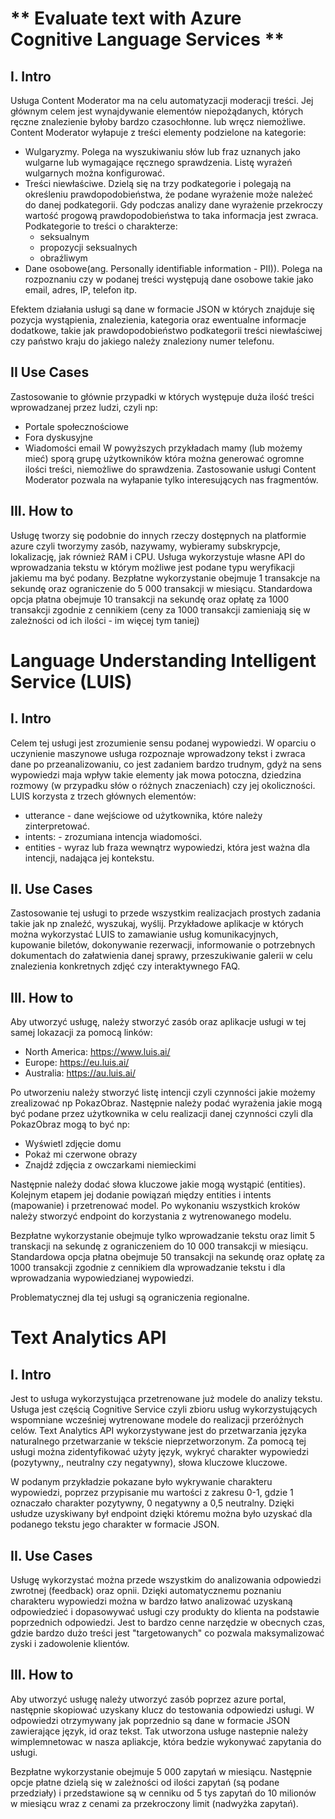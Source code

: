 # ** Evaluate text with Azure Cognitive Language Services **
## **I. Intro**
Usługa Content Moderator ma na celu automatyzacji moderacji treści. Jej głównym celem jest wynajdywanie elementów niepożądanych, których ręczne znalezienie byłoby bardzo czasochłonne. lub wręcz niemożliwe. Content Moderator wyłapuje z treści elementy podzielone na kategorie:
- Wulgaryzmy. Polega na wyszukiwaniu słów lub fraz uznanych jako wulgarne lub wymagające ręcznego sprawdzenia. Listę wyrażeń wulgarnych można konfigurować.
- Treści niewłaściwe. Dzielą się na trzy podkategorie i polegają na określeniu prawdopodobieństwa, że podane wyrażenie może należeć do danej podkategorii. Gdy podczas analizy dane wyrażenie przekroczy wartość progową prawdopodobieństwa to taka informacja jest zwraca. Podkategorie to treści o charakterze:
  * seksualnym
  * propozycji seksualnych
  * obraźliwym
- Dane osobowe(ang. Personally identifiable information - PII)). Polega na rozpoznaniu czy w podanej treści występują dane osobowe takie jako email, adres, IP, telefon itp.

Efektem działania usługi są dane w formacie JSON w których znajduje się pozycja wystąpienia, znalezienia, kategoria oraz ewentualne informacje dodatkowe, takie jak prawdopodobieństwo podkategorii treści niewłaściwej czy państwo kraju do jakiego należy znaleziony numer telefonu.

## **II Use Cases**
Zastosowanie to głównie przypadki w których występuje duża ilość treści wprowadzanej przez ludzi, czyli np:
- Portale społecznościowe
- Fora dyskusyjne
- Wiadomości email
W powyższych przykładach mamy (lub możemy mieć) sporą grupę użytkowników która można generować ogromne ilości treści, niemożliwe do sprawdzenia. Zastosowanie usługi Content Moderator pozwala na wyłapanie tylko interesujących nas fragmentów.

## **III. How to**
Usługę tworzy się podobnie do innych rzeczy dostępnych na platformie azure czyli tworzymy zasób, nazywamy, wybieramy subskrypcje, lokalizację, jak również RAM i CPU.
Usługa wykorzystuje własne API do wprowadzania tekstu w którym możliwe jest podane typu weryfikacji jakiemu ma być podany.
Bezpłatne wykorzystanie obejmuje 1 transakcje na sekundę oraz ograniczenie do 5 000 transakcji w miesiącu. Standardowa opcja płatna obejmuje 10 transakcji na sekundę oraz opłatę za 1000 transakcji zgodnie z cennikiem (ceny za 1000 transakcji zamieniają się w zależności od ich ilości - im więcej tym taniej)


# **Language Understanding Intelligent Service (LUIS)**


## **I. Intro**
Celem tej usługi jest zrozumienie sensu podanej wypowiedzi. W oparciu o uczynienie maszynowe usługa rozpoznaje wprowadzony tekst i zwraca dane po przeanalizowaniu, co jest zadaniem bardzo trudnym, gdyż na sens wypowiedzi maja wpływ takie elementy jak mowa potoczna, dziedzina rozmowy (w przypadku słów o różnych znaczeniach) czy jej okoliczności.
LUIS korzysta z trzech głównych elementów:
- utterance - dane wejściowe od użytkownika, które należy zinterpretować.
- intents: - zrozumiana intencja wiadomości.
- entities - wyraz lub fraza wewnątrz wypowiedzi, która jest ważna dla intencji, nadająca jej kontekstu.


## **II. Use Cases**

Zastosowanie tej usługi to przede wszystkim realizacjach prostych zadania takie jak np znaleźć, wyszukaj, wyślij. Przykładowe aplikacje w których można wykorzystać LUIS to zamawianie usług komunikacyjnych, kupowanie biletów, dokonywanie rezerwacji, informowanie o potrzebnych dokumentach do załatwienia danej sprawy, przeszukiwanie galerii w celu znalezienia konkretnych zdjęć czy interaktywnego FAQ.

## **III. How to**
Aby utworzyć usługę, należy stworzyć zasób oraz aplikacje usługi w tej samej lokazacji za pomocą linków:
- North America: https://www.luis.ai/
- Europe: https://eu.luis.ai/
- Australia: https://au.luis.ai/

Po utworzeniu należy stworzyć listę intencji czyli czynności jakie możemy zrealizować np PokazObraz. Następnie należy podać wyrażenia jakie mogą być podane przez użytkownika w celu realizacji danej czynności czyli dla PokazObraz mogą to być np:
- Wyświetl zdjęcie domu
- Pokaż mi czerwone obrazy
- Znajdź zdjęcia z owczarkami niemieckimi

Następnie należy dodać słowa kluczowe jakie mogą wystąpić (entities). Kolejnym etapem jej dodanie powiązań między entities i intents (mapowanie) i przetrenować model. Po wykonaniu wszystkich kroków należy stworzyć endpoint do korzystania z wytrenowanego modelu.

Bezpłatne wykorzystanie obejmuje tylko wprowadzanie tekstu  oraz limit 5 transkacji na sekundę z ograniczeniem do 10 000 transakcji w miesiącu. Standardowa opcja płatna obejmuje 50 transakcji na sekundę oraz opłatę za 1000 transakcji zgodnie z cennikiem dla wprowadzanie tekstu i dla wprowadzania wypowiedzianej wypowiedzi.

Problematycznej dla tej usługi są ograniczenia regionalne.

# **Text Analytics API**

## **I. Intro**
Jest to usługa wykorzystująca przetrenowane już modele do analizy tekstu. Usługa jest częścią Cognitive Service czyli zbioru usług wykorzystujących wspomniane wcześniej wytrenowane modele do realizacji przeróżnych celów. Text Analytics API wykorzystywane jest do przetwarzania języka naturalnego przetwarzanie w tekście nieprzetworzonym. Za pomocą tej usługi można zidentyfikować użyty język, wykryć charakter wypowiedzi (pozytywny,, neutralny czy negatywny), słowa kluczowe kluczowe.

W podanym przykładzie pokazane było wykrywanie charakteru wypowiedzi, poprzez przypisanie mu wartości z zakresu 0-1, gdzie 1 oznaczało charakter pozytywny, 0 negatywny a 0,5 neutralny. Dzięki usłudze uzyskiwany był endpoint dzięki któremu można było uzyskać dla podanego tekstu jego charakter w formacie JSON.

## **II. Use Cases**
Usługę wykorzystać można przede wszystkim do analizowania odpowiedzi zwrotnej (feedback) oraz opnii. Dzięki automatycznemu poznaniu charakteru wypowiedzi można w bardzo łatwo analizować uzyskaną odpowiedzieć i dopasowywać usługi czy produkty do klienta na podstawie poprzednich odpowiedzi. Jest to bardzo cenne narzędzie w obecnych czas, gdzie bardzo dużo treści jest "targetowanych" co pozwala maksymalizować zyski i zadowolenie klientów.

## **III. How to**
Aby utworzyć usługę należy utworzyć zasób poprzez azure portal, następnie skopiować uzyskany klucz do testowania odpowiedzi usługi. W odpowiedzi otrzymywany jak poprzednio są dane w formacie JSON zawierające język, id oraz tekst. Tak utworzona usługe nastepnie należy wimplemnetowac w nasza apliakcje, która bedzie wykonywać zapytania do usługi.


Bezpłatne wykorzystanie obejmuje 5 000 zapytań w miesiącu. Następnie opcje płatne dzielą się w zależności od ilości zapytań (są podane przedziały) i przedstawione są w cenniku od 5 tys zapytań do 10 milionów w miesiącu wraz z cenami za przekroczony limit (nadwyżka zapytań).
